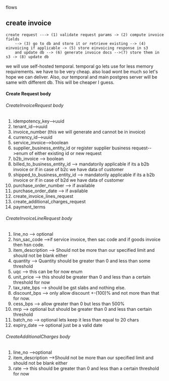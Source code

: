 flows

## create invoice

    create request ---> (1) validate request params -> (2) compute invoice fields
        --> (3) go to db and store it or retrieve existing --> (4) einvoicing if applicable -> (5) store einvoicing response in s3
        and update db --> (6) generate invoice docs -->(7) store them in s3 -> (8) update db 

we will use self-hosted temporal. temporal go lets use for less memory requirements. we have to be very cheap. also load
wont be much
so let's hope we can deliver. Also, our temporal and main postgres server will be same with different db. This will be
cheaper I guess.

#### Create Request body

###### CreateInvoiceRequest body

1. idempotency_key-->uuid
2. tenant_id-->uuid
3. invoice_number (this we will generate and cannot be in invoice)
4. currency_id-->uuid
5. service_invoice-->boolean
6. supplier_business_entity_id or register supplier business request-->enum of either existing id or new request
7. b2b_invoice --> boolean
8. billed_to_business_entity_id --> mandatorily applicable if its a b2b invoice or if in case of b2c we have data of
   customer
9. shipped_to_business_entity_id --> mandatorily applicable if its a b2b invoice or if in case of b2d we have data of
   customer
10. purchase_order_number --> if available
11. purchase_order_date --> if available
12. create_invoice_lines_request
13. create_additional_charges_request
14. payment_terms

###### CreateInvoiceLineRequest body

1. line_no --> optional<u16>
2. hsn_sac_code -->if service invoice, then sac code and if goods invoice then hsn code.
3. item_description --> Should not be more than our specified limit and should not be blank either
4. quantity --> Quantity should be greater than 0 and less than some threshold
5. uqc --> this can be for now enum
6. unit_price --> this should be greater than 0 and less than a certain threshold for now
7. tax_rate_bps --> should be gst slabs and nothing else.
8. discount_bps --> only allow discount +-(100)% and not more than that for now.
9. cess_bps -->  allow greater than 0 but less than 500%
10. mrp --> optional but should be greater than 0 and less than certain threshold
11. batch_no --> optional lets keep it less than equal to 20 chars
12. expiry_date --> optional just be a valid date

###### CreateAdditionalCharges body

1. line_no -->optional<u16>
2. item_description -->Should not be more than our specified limit and should not be blank either
3. rate --> this should be greater than 0 and less than a certain threshold for now